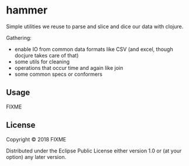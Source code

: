 # hammer

Simple utilities we reuse to parse and slice and dice our data with clojure.

Gathering:

* enable IO from common data formats like CSV (and excel, though docjure takes care of that)
* some utils for cleaning
* operations that occur time and again like join
* some common specs or conformers

## Usage

FIXME

## License

Copyright © 2018 FIXME

Distributed under the Eclipse Public License either version 1.0 or (at
your option) any later version.
